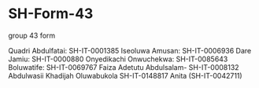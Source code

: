# SH-Form-43
group 43 form

Quadri Abdulfatai: SH-IT-0001385 
Iseoluwa Amusan: SH-IT-0006936 
Dare Jamiu: SH-IT-0000880 
Onyedikachi Onwuchekwa: SH-IT-0085643 
Boluwatife: SH-IT-0069767 
Faiza Adetutu Abdulsalam- SH-IT-0008132 
Abdulwasii Khadijah Oluwabukola SH-IT-0148817 
Anita (SH-IT-0042711)
